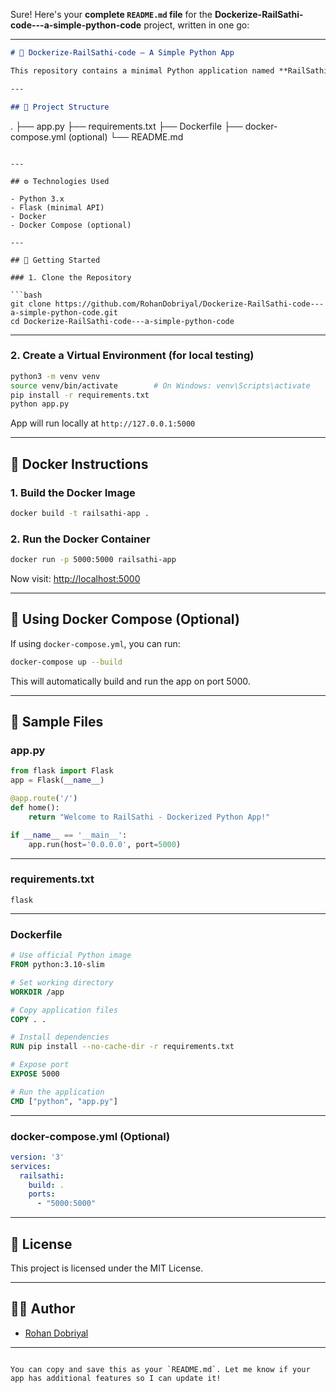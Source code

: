 Sure! Here's your **complete `README.md` file** for the **Dockerize-RailSathi-code---a-simple-python-code** project, written in one go:

---

```markdown
# 🚂 Dockerize-RailSathi-code — A Simple Python App

This repository contains a minimal Python application named **RailSathi**, containerized using **Docker** for consistent environment setup and easy deployment across systems.

---

## 📁 Project Structure

```

.
├── app.py
├── requirements.txt
├── Dockerfile
├── docker-compose.yml (optional)
└── README.md

````

---

## ⚙️ Technologies Used

- Python 3.x
- Flask (minimal API)
- Docker
- Docker Compose (optional)

---

## 🚀 Getting Started

### 1. Clone the Repository

```bash
git clone https://github.com/RohanDobriyal/Dockerize-RailSathi-code---a-simple-python-code.git
cd Dockerize-RailSathi-code---a-simple-python-code
````

---

### 2. Create a Virtual Environment (for local testing)

```bash
python3 -m venv venv
source venv/bin/activate        # On Windows: venv\Scripts\activate
pip install -r requirements.txt
python app.py
```

App will run locally at `http://127.0.0.1:5000`

---

## 🐳 Docker Instructions

### 1. Build the Docker Image

```bash
docker build -t railsathi-app .
```

### 2. Run the Docker Container

```bash
docker run -p 5000:5000 railsathi-app
```

Now visit: [http://localhost:5000](http://localhost:5000)

---

## 🐳 Using Docker Compose (Optional)

If using `docker-compose.yml`, you can run:

```bash
docker-compose up --build
```

This will automatically build and run the app on port 5000.

---

## 🔧 Sample Files

### app.py

```python
from flask import Flask
app = Flask(__name__)

@app.route('/')
def home():
    return "Welcome to RailSathi - Dockerized Python App!"

if __name__ == '__main__':
    app.run(host='0.0.0.0', port=5000)
```

---

### requirements.txt

```
flask
```

---

### Dockerfile

```dockerfile
# Use official Python image
FROM python:3.10-slim

# Set working directory
WORKDIR /app

# Copy application files
COPY . .

# Install dependencies
RUN pip install --no-cache-dir -r requirements.txt

# Expose port
EXPOSE 5000

# Run the application
CMD ["python", "app.py"]
```

---

### docker-compose.yml (Optional)

```yaml
version: '3'
services:
  railsathi:
    build: .
    ports:
      - "5000:5000"
```

---

## 📄 License

This project is licensed under the MIT License.

---

## 🙋‍♂️ Author

* [Rohan Dobriyal](https://github.com/RohanDobriyal)

---

```

You can copy and save this as your `README.md`. Let me know if your app has additional features so I can update it!
```
